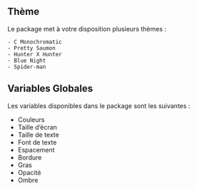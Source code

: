 ## Thème
Le package met à votre disposition plusieurs thèmes :
   
    - C Monochromatic
    - Pretty Saumon
    - Hunter X Hunter
    - Blue Night
    - Spider-man


## Variables Globales
Les variables disponibles dans le package sont les suivantes : 
  * Couleurs
  * Taille d’écran
  * Taille de texte 
  * Font de texte
  * Espacement
  * Bordure
  * Gras 
  * Opacité
  * Ombre

